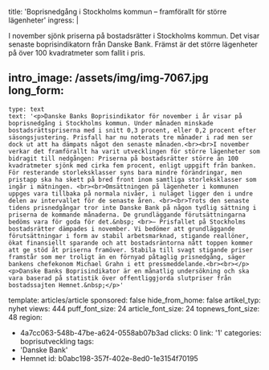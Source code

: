 title: 'Boprisnedgång i Stockholms kommun – framförallt för större lägenheter'
ingress: |
  <p>I november sjönk priserna på bostadsrätter i Stockholms kommun. Det visar senaste boprisindikatorn från Danske Bank. Främst är det större lägenheter på över 100 kvadratmeter som fallit i pris.
  </p>
  
intro_image: /assets/img/img-7067.jpg
long_form:
  -
    type: text
    text: '<p>Danske Banks Boprisindikator för november i år visar på boprisnedgång i Stockholms kommun. Under månaden minskade bostadsrättspriserna med i snitt 0,3 procent, eller 0,2 procent efter säsongsjustering. Prisfall har nu noterats tre månader i rad men ser dock ut att ha dämpats något den senaste månaden.<br><br>I november verkar det framförallt ha varit utvecklingen för större lägenheter som bidragit till nedgången: Priserna på bostadsrätter större än 100 kvadratmeter sjönk med cirka fem procent, enligt uppgift från banken. För resterande storleksklasser syns bara mindre förändringar, men pristapp ska ha skett på bred front inom samtliga storleksklasser som ingår i mätningen. <br><br>Omsättningen på lägenheter i kommunen uppges vara tillbaka på normala nivåer, i nuläget ligger den i undre delen av intervallet för de senaste åren. <br><br>Trots den senaste tidens prisnedgångar tror inte Danske Bank på någon tydlig sättning i priserna de kommande månaderna. De grundläggande förutsättningarna bedöms vara för goda för det.&nbsp; <br>– Prisfallet på Stockholms bostadsrätter dämpades i november. Vi bedömer att grundläggande förutsättningar i form av stabil arbetsmarknad, stigande reallöner, ökat finansiellt sparande och att bostadsräntorna nått toppen kommer att ge stöd åt priserna framöver. Stabila till svagt stigande priser framstår som mer troligt än en förnyad påtaglig prisnedgång, säger bankens chefekonom Michael Grahn i ett pressmeddelande.<br><br></p><p>Danske Banks Boprisindikator är en månatlig undersökning och ska vara baserad på statistik över offentliggjorda slutpriser från bostadssajten Hemnet.&nbsp;</p>'
template: articles/article
sponsored: false
hide_from_home: false
artikel_typ: nyhet
views: 444
puff_font_size: 24
article_font_size: 24
topnews_font_size: 48
region:
  - 4a7cc063-548b-47be-a624-0558ab07b3ad
clicks: 0
link: '1'
categories: boprisutveckling
tags:
  - 'Danske Bank'
  - Hemnet
id: b0abc198-357f-402e-8ed0-1e3154f70195
